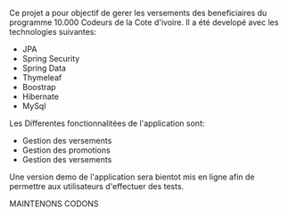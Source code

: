 Ce projet a pour objectif de gerer les versements des beneficiaires du programme 10.000 Codeurs de la Cote d'ivoire. Il a été developé avec les technologies suivantes:

* JPA
* Spring Security
* Spring Data
* Thymeleaf
* Boostrap
* Hibernate
* MySql

Les Differentes fonctionnalitées de l'application sont:

* Gestion des versements
* Gestion des promotions
* Gestion des versements

Une version demo de l'application sera bientot mis en ligne afin de permettre aux utilisateurs d'effectuer des tests.

MAINTENONS CODONS

